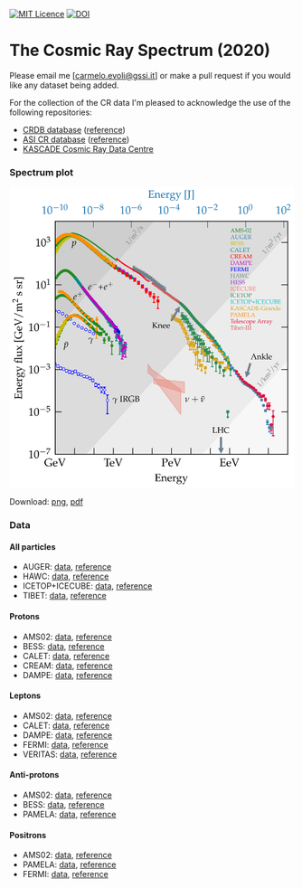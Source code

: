 [![MIT Licence](https://badges.frapsoft.com/os/mit/mit.svg?v=103)](https://opensource.org/licenses/mit-license.php)
[![DOI](https://zenodo.org/badge/DOI/10.5281/zenodo.4309926.svg)](https://doi.org/10.5281/zenodo.4309926)

# The Cosmic Ray Spectrum (2020)

Please email me [carmelo.evoli@gssi.it] or make a pull request if you would like any dataset being added.

For the collection of the CR data I'm pleased to acknowledge the use of the following repositories:

* [CRDB database](http://lpsc.in2p3.fr/crdb) ([reference](https://ui.adsabs.harvard.edu/abs/2014A%26A...569A..32M/abstract))
* [ASI CR database](https://tools.ssdc.asi.it/CosmicRays/) ([reference](https://pos.sissa.it/301/1073/pdf))
* [KASCADE Cosmic Ray Data Centre](https://kcdc.ikp.kit.edu)

### <a name="crspectrum"></a>
### Spectrum plot

<img src="plots/The_CR_Spectrum_2020.png" width="800">

Download: [png](https://github.com/carmeloevoli/The_CR_Spectrum/blob/master/plots/The_CR_Spectrum_2020.png), [pdf](https://github.com/carmeloevoli/The_CR_Spectrum/blob/master/plots/The_CR_Spectrum_2020.pdf)

### Data

#### All particles
* AUGER: [data](https://github.com/carmeloevoli/The_CR_Spectrum/blob/master/data/allparticle/allparticle_AUGER_E_2019.txt), [reference](https://ui.adsabs.harvard.edu/abs/2019ICRC...36..450V)
* HAWC: [data](https://github.com/carmeloevoli/The_CR_Spectrum/blob/master/data/allparticle/allparticle_HAWC_E_2017.txt), [reference](https://journals.aps.org/prd/abstract/10.1103/PhysRevD.96.122001)
* ICETOP+ICECUBE: [data](https://github.com/carmeloevoli/The_CR_Spectrum/blob/master/data/allparticle/allparticle_ICETOP%2BICECUBE_E_2019.txt), [reference](https://doi.org/10.1103/PhysRevD.100.082002)
* TIBET: [data](https://github.com/carmeloevoli/The_CR_Spectrum/blob/master/data/allparticle/allparticle_TIBET_E_2008.txt), [reference](https://iopscience.iop.org/article/10.1086/529514)

#### Protons
* AMS02: [data](https://github.com/carmeloevoli/The_CR_Spectrum/blob/master/data/protons/H_AMS02_E_2019.txt), [reference](https://journals.aps.org/prl/abstract/10.1103/PhysRevLett.114.171103)
* BESS: [data](https://github.com/carmeloevoli/The_CR_Spectrum/blob/master/data/protons/H_BESS_kenergy.txt), [reference](https://ui.adsabs.harvard.edu/abs/2007APh....28..154S)
* CALET: [data](https://github.com/carmeloevoli/The_CR_Spectrum/blob/master/data/protons/H_CALET_kenergy.txt), [reference](https://ui.adsabs.harvard.edu/abs/2019PhRvL.122r1102A)
* CREAM: [data](https://github.com/carmeloevoli/The_CR_Spectrum/blob/master/data/protons/H_CREAM_kenergy.txt), [reference](https://ui.adsabs.harvard.edu/abs/2017ApJ...839....5Y)
* DAMPE: [data](https://github.com/carmeloevoli/The_CR_Spectrum/blob/master/data/protons/H_DAMPE_kenergy.txt), [reference](https://ui.adsabs.harvard.edu/abs/2019SciA....5.3793A)

#### Leptons
* AMS02: [data](https://github.com/carmeloevoli/The_CR_Spectrum/blob/master/data/leptons/leptons_AMS02_kenergy.txt), [reference](https://ui.adsabs.harvard.edu/abs/2019PhRvL.122j1101A)
* CALET: [data](https://github.com/carmeloevoli/The_CR_Spectrum/blob/master/data/leptons/leptons_CALET_kenergy.txt), [reference](https://ui.adsabs.harvard.edu/abs/2018PhRvL.120z1102A)
* DAMPE: [data](https://github.com/carmeloevoli/The_CR_Spectrum/blob/master/data/leptons/leptons_DAMPE_kenergy.txt), [reference](https://ui.adsabs.harvard.edu/abs/2017Natur.552...63D)
* FERMI: [data](https://github.com/carmeloevoli/The_CR_Spectrum/blob/master/data/leptons/leptons_FERMI_kenergy.txt), [reference](https://ui.adsabs.harvard.edu/abs/2017PhRvD..95h2007A)
* VERITAS: [data](https://github.com/carmeloevoli/The_CR_Spectrum/blob/master/data/leptons/leptons_VERITAS_kenergy.txt), [reference](https://ui.adsabs.harvard.edu/abs/2018PhRvD..98f2004A)

#### Anti-protons
* AMS02: [data](https://github.com/carmeloevoli/The_CR_Spectrum/blob/master/data/antiprotons/Hbar_AMS02_kenergy.txt), [reference](https://ui.adsabs.harvard.edu/abs/2016PhRvL.117i1103A)
* BESS: [data](https://github.com/carmeloevoli/The_CR_Spectrum/blob/master/data/antiprotons/Hbar_BESS_kenergy.txt), [reference](https://ui.adsabs.harvard.edu/abs/2012PhRvL.108e1102A)
* PAMELA: [data](https://github.com/carmeloevoli/The_CR_Spectrum/blob/master/data/antiprotons/Hbar_PAMELA_kenergy.txt), [reference](https://ui.adsabs.harvard.edu/abs/2013JETPL..96..621A)

#### Positrons
* AMS02: [data](https://github.com/carmeloevoli/The_CR_Spectrum/blob/master/data/positrons/positrons_AMS02_kenergy.txt), [reference](https://ui.adsabs.harvard.edu/abs/2019PhRvL.122d1102A)
* PAMELA: [data](https://github.com/carmeloevoli/The_CR_Spectrum/blob/master/data/positrons/positrons_PAMELA_kenergy.txt), [reference](https://github.com/carmeloevoli/The_CR_Spectrum/blob/master/data/positrons/positrons_PAMELA_kenergy.txt)
* FERMI: [data](https://github.com/carmeloevoli/The_CR_Spectrum/blob/master/data/positrons/positrons_FERMI_kenergy.txt), [reference](https://ui.adsabs.harvard.edu/abs/2012PhRvL.108a1103A)



